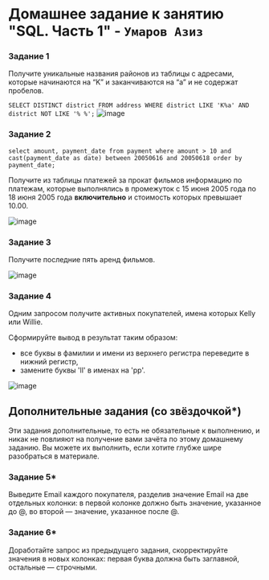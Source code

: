 # Домашнее задание к занятию "SQL. Часть 1" - `Умаров Азиз`


### Задание 1

Получите уникальные названия районов из таблицы с адресами, которые начинаются на “K” и заканчиваются на “a” и не содержат пробелов.

`
SELECT DISTINCT district
FROM address
WHERE district LIKE 'K%a' AND district NOT LIKE '% %';
`
![image](https://github.com/UmarovAM/sys-homework/assets/118117183/5ec011a0-8c00-45fd-9278-cbef2499303d)


### Задание 2

`
select amount, payment_date
from payment
where amount > 10 and cast(payment_date as date) between 20050616 and 20050618
order by payment_date;
`

Получите из таблицы платежей за прокат фильмов информацию по платежам, которые выполнялись в промежуток с 15 июня 2005 года по 18 июня 2005 года **включительно** и стоимость которых превышает 10.00.

![image](https://github.com/UmarovAM/sys-homework/assets/118117183/cdf7133a-0cb2-40e2-8003-0c0982d16460)


### Задание 3

Получите последние пять аренд фильмов.

![image](https://github.com/UmarovAM/sys-homework/assets/118117183/315a30f7-a8f0-49f5-9fc0-fbbf96506b6d)


### Задание 4

Одним запросом получите активных покупателей, имена которых Kelly или Willie. 

Сформируйте вывод в результат таким образом:
- все буквы в фамилии и имени из верхнего регистра переведите в нижний регистр,
- замените буквы 'll' в именах на 'pp'.

![image](https://github.com/UmarovAM/sys-homework/assets/118117183/54708bb9-e002-404e-aaa6-2f176c071c26)


## Дополнительные задания (со звёздочкой*)
Эти задания дополнительные, то есть не обязательные к выполнению, и никак не повлияют на получение вами зачёта по этому домашнему заданию. Вы можете их выполнить, если хотите глубже шире разобраться в материале.

### Задание 5*

Выведите Email каждого покупателя, разделив значение Email на две отдельных колонки: в первой колонке должно быть значение, указанное до @, во второй — значение, указанное после @.

### Задание 6*

Доработайте запрос из предыдущего задания, скорректируйте значения в новых колонках: первая буква должна быть заглавной, остальные — строчными.
